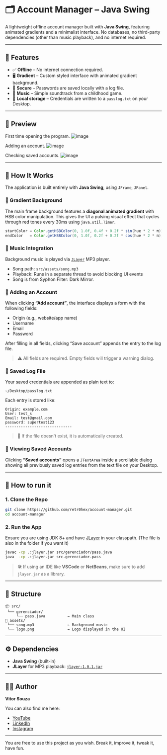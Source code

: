 
# 🗂️ Account Manager – Java Swing

A lightweight offline account manager built with **Java Swing**, featuring animated gradients and a minimalist interface. No databases, no third-party dependencies (other than music playback), and no internet required.

---

## 🎯 Features

- ✅ **Offline** – No internet connection required.
- 🖥️ **Gradient** – Custom styled interface with animated gradient background.
- 🔐 **Secure** – Passwords are saved locally with a log file.
- 🎵 **Music** – Simple soundtrack from a childhood game.
- 📜 **Local storage** – Credentials are written to a `passlog.txt` on your Desktop.

---

## 📸 Preview

First time opening the program.
![image](https://github.com/user-attachments/assets/47af9a43-48a0-4c07-8605-8853a92ed2fc)

Adding an account.
![image](https://github.com/user-attachments/assets/96b0474b-3b05-498d-bcff-9bf6a8882b85)

Checking saved accounts.
![image](https://github.com/user-attachments/assets/3e0e0f96-54b1-459c-9020-ee6c2256efb3)

---

## 🧠 How It Works

The application is built entirely with **Java Swing**, using `JFrame`, `JPanel`.

### 🔄 Gradient Background

The main frame background features a **diagonal animated gradient** with HSB color manipulation. This gives the UI a pulsing visual effect that cycles through red tones every 30ms using `java.util.Timer`.

```java
startColor = Color.getHSBColor(0, 1.0f, 0.4f + 0.2f * sin(hue * 2 * π));
endColor   = Color.getHSBColor(0, 1.0f, 0.2f + 0.2f * cos(hue * 2 * π));
```

### 🎵 Music Integration

Background music is played via [`JLayer`](http://www.javazoom.net/javalayer/javalayer.html) MP3 player.

- Song path: `src/assets/song.mp3`
- Playback: Runs in a separate thread to avoid blocking UI events
- Song is from Syphon Filter: Dark Mirror.

### 📝 Adding an Account

When clicking **“Add account”**, the interface displays a form with the following fields:

- Origin (e.g., website/app name)
- Username
- Email
- Password

After filling in all fields, clicking “Save account” appends the entry to the log file.

> ⚠️ All fields are required. Empty fields will trigger a warning dialog.

### 📂 Saved Log File

Your saved credentials are appended as plain text to:

```
~/Desktop/passlog.txt
```

Each entry is stored like:

```
Origin: example.com
User: test_s
Email: test@gmail.com
password: supertest123
------------------------------
```

> 📁 If the file doesn't exist, it is automatically created.

### 📖 Viewing Saved Accounts

Clicking **“Saved accounts”** opens a `JTextArea` inside a scrollable dialog showing all previously saved log entries from the text file on your Desktop.

---

## 🚀 How to run it

### 1. Clone the Repo

```bash
git clone https://github.com/retr0hex/account-manager.git
cd account-manager
```

### 2. Run the App

Ensure you are using JDK 8+ and have [JLayer](http://www.javazoom.net/javalayer/javalayer.html) in your classpath. (The file is also in the folder if you want it)

```bash
javac -cp .:jlayer.jar src/gerenciador/pass.java
java  -cp .:jlayer.jar src.gerenciador.pass
```

> 🛠 If using an IDE like **VSCode** or **NetBeans**, make sure to add `jlayer.jar` as a library.

---

## 📁 Structure

```
📦 src/
 └── gerenciador/
     └── pass.java          ← Main class
📂 assets/
 └── song.mp3               ← Background music
 └── logo.png               ← Logo displayed in the UI
```

---

## ⚙️ Dependencies

- **Java Swing** (built-in)
- **JLayer** for MP3 playback: [`jlayer-1.0.1.jar`](http://www.javazoom.net/javalayer/javalayer.html)

---


## 👨‍💻 Author

**Vitor Souza**  

You can also find me here:

- [YouTube](https://www.youtube.com/channel/UCShSeONE08BE3c2Vw_F2hlA)
- [LinkedIn](https://www.linkedin.com/in/vitorsouzaretr0/)
- [Instagram](https://instagram.com/bbydlux)

---

You are free to use this project as you wish. Break it, improve it, tweak it, have fun.
